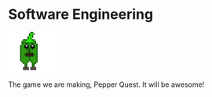 # Software Engineering
![](New_Piskel_2.gif)
<br/>
The game we are making, Pepper Quest.
It will be awesome!
